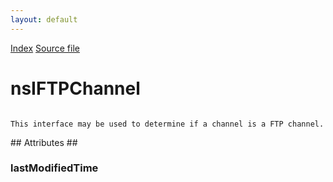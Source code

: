 ```yaml
---
layout: default
---
```

<div id='links'><a href="../index.html">Index</a>
<a href="http://dxr.mozilla.org/mozilla-central/source/netwerk/protocol/ftp/nsIFTPChannel.idl">Source file</a>
</div>

# nsIFTPChannel #
<code>  
This interface may be used to determine if a channel is a FTP channel.  
  
</code>
## Attributes ##

### lastModifiedTime ###
